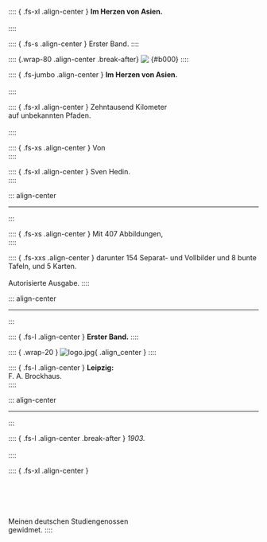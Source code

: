 
:::: { .fs-xl .align-center }
**Im Herzen von Asien.**<br /><br />
::::

:::: { .fs-s .align-center  }
Erster Band.
::::

:::: {.wrap-80 .align-center .break-after}
![&nbsp;](Im_Herzen_von_Asien_I_000.jpg ""){#b000}
::::

:::: { .fs-jumbo .align-center }
**Im Herzen von Asien.**<br /><br />
::::

:::: { .fs-xl .align-center }
Zehntausend Kilometer<br />
auf unbekannten Pfaden.<br /><br />
::::

:::: { .fs-xs .align-center }
Von<br />
::::

:::: { .fs-xl .align-center }
Sven Hedin.<br />
::::

::: align-center
****
:::

:::: { .fs-xs .align-center }
Mit 407 Abbildungen,<br />
::::

:::: { .fs-xxs .align-center }
darunter 154 Separat- und Vollbilder und 8 bunte Tafeln, und 5 Karten.<br /><br />
Autorisierte Ausgabe.
::::

::: align-center
****
:::

:::: { .fs-l .align-center }
**Erster Band.**
::::

:::: { .wrap-20 }
![](logo.jpg "logo.jpg"){ .align_center }
::::

:::: { .fs-l .align-center }
**Leipzig:**<br />
F. A. Brockhaus.<br />
::::

::: align-center
****
:::

:::: { .fs-l .align-center .break-after }
*1903.*<br /><br />
::::

:::: { .fs-xl .align-center }
<br /><br /><br /><br /><br /><br />Meinen deutschen Studiengenossen<br />
gewidmet.
::::
